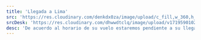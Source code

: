 ```yaml
---
title: 'Llegada a Lima'
src: 'https://res.cloudinary.com/denkdx0za/image/upload/c_fill,w_360,h_203,ar_16:9/v1711645766/LLEGADA-LIMA_yyqeed.png'
srcDesk: 'https://res.cloudinary.com/dhwwdtclq/image/upload/v1719590102/LLEGA_LIM_Mesa_de_trabajo_1_vvhfwa.png'
desc: 'De acuerdo al horario de su vuelo estaremos pendiente a su llegada. En el aeropuerto de Lima nuestro agente lo esperará con un cartel con su nombre; este lo llevará con dirección a su alojamiento donde podrá descansar y prepararse para iniciar su aventura por Perú.'
---
```


